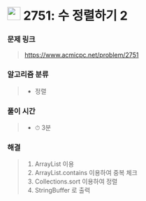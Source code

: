# <img src="https://static.solved.ac/tier_small/6.svg" width=30> 2751: 수 정렬하기 2

### 문제 링크
> https://www.acmicpc.net/problem/2751

### 알고리즘 분류
>- 정렬

### 풀이 시간
>- ⏱ 3분

### 해결
> 1. ArrayList 이용
> 2. ArrayList.contains 이용하여 중복 체크
> 3. Collections.sort 이용하여 정렬 
> 4. StringBuffer 로 출력